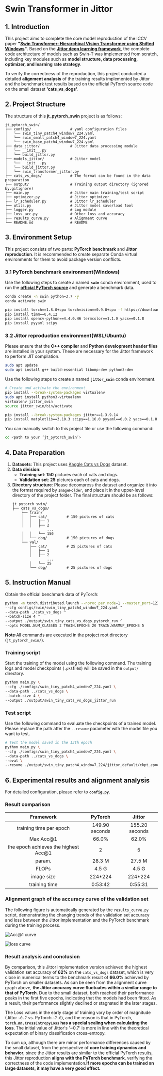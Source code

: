 # Swin Transformer in Jittor

## 1. Introduction
This project aims to complete the core model reproduction of the ICCV paper **"[Swin Transformer: Hierarchical Vision Transformer using Shifted Windows](https://arxiv.org/abs/2103.14030)"**. Based on the **[Jittor deep learning framework](https://github.com/Jittor/jittor)**, the complete code architecture of models such as Swin-T was implemented from scratch, including key modules such as **model structure, data processing, optimizer, and learning rate strategy**.

To verify the correctness of the reproduction, this project conducted a detailed **alignment analysis** of the training results implemented by Jittor and the benchmark test results based on the official PyTorch source code on the small dataset **'cats_vs_dogs'**.

## 2. Project Structure
The structure of this **jt_pytorch_swin** project is as follows:
```
jt_pytorch_swin/
├── configs/                  # yaml configuration files
│   └── swin_tiny_patch4_window7_224.yaml
│   └── swin_small_patch4_window7_224.yaml
│   └── swin_base_patch4_window7_224.yaml
├── data_jittor/              # Jittor data processing module
│   └── __init__.py
│   └── build_jittor.py
├── models_jittor/            # Jittor model
│   └── __init__.py
│   └── build_jittor.py
│   └── swin_transformer_jittor.py
├── cats_vs_dogs/             # The format can be found in the data preparation
├── output/                   # Training output directory (ignored by.gitignore)
├── main.py                   # Jittor main training/test script
├── optimizer.py              # Jittor optimizer
├── lr_scheduler.py           # Jittor lr_scheduler
├── utils.py                  # Jittor model save/load tool
├── logger.py                 # Log module
├── loss_acc.py               # Other loss and accuracy
├── results_curve.py          # Alignment curve
└── README.md                 # README
```

## 3. Environment Setup

This project consists of two parts: **PyTorch benchmark** and **Jittor reproduction**. It is recommended to create separate Conda virtual environments for them to avoid package version conflicts.

### 3.1 PyTorch benchmark environment(Windows)

Use the following steps to create a named **`swin`** conda environment, used to run the **[official PyTorch source](https://github.com/microsoft/Swin-Transformer)** and generate a benchmark data.

```bash
conda create -n swin python=3.7 -y
conda activate swin

pip install torch==1.8.0+cpu torchvision==0.9.0+cpu -f https://download.pytorch.org/whl/torch_stable.html
pip install timm==0.4.12
pip install opencv-python==4.4.0.46 termcolor==1.1.0 yacs==0.1.8
pip install pyyaml scipy
```

### 3.2 Jittor reproduction environment(WSL/Ubuntu)

Please ensure that the **C++ compiler** and **Python development header files** are installed in your system. These are necessary for the Jittor framework to perform JIT compilation.
```bash
sudo apt update
sudo apt install g++ build-essential libomp-dev python3-dev
```
Use the following steps to create a named **`jittor_swin`** conda environment.

```bash
# Create and activate the environment
pip install --break-system-packages virtualenv
sudo apt install python3-virtualenv
virtualenv jittor_swin
source jittor_swin/bin/activate

pip install --break-system-packages jittor==1.3.9.14
pip install matplotlib==3.10.3 scipy==1.16.0 pyyaml==6.0.2 yacs==0.1.8 termcolor==3.1.0
```
You can manually switch to this project file or use the following command:
```bash
cd <path to your ‘jt_pytorch_swin’>
```

## 4. Data Preparation

1. **Datasets**: This project uses [Kaggle Cats vs Dogs](https://www.kaggle.com/c/dogs-vs-cats/data) dataset.
2. **Data division**:
    * **Training set**: **150** pictures each of cats and dogs.
    * **Validation set**: **25** pictures each of cats and dogs.
3. **Directory structure**: Please decompress the dataset and organize it into the format required by `ImageFolder`, and place it in the upper-level directory of the project folder. The final structure should be as follows:
    ```
    jt_pytorch_swin/
    ├── cats_vs_dogs/
        ├── train/
        │   ├── cat/         # 150 pictures of cats
        │   │   ├── 1
        │   │   ├── 2
			        ...
        │   │   └── 150
        │   └── dog/         # 150 pictures of dogs
        └── val/
            ├── cat/         # 25 pictures of cats
	        │   ├── 1
	        │   ├── 2
			        ...
	        │   └── 25
            └── dog/         # 25 pictures of dogs
    ```

## 5. Instruction Manual

Obtain the official benchmark data of PyTorch:
```bash
python -m torch.distributed.launch --nproc_per_node=1 --master_port=12345 main.py ^
--cfg configs/swin/swin_tiny_patch4_window7_224.yaml ^
--data-path ./cats_vs_dogs ^
--batch-size 4 ^
--output ./output/swin_tiny_cats_vs_dogs_pytorch_run ^
--opts MODEL.NUM_CLASSES 2 TRAIN.EPOCHS 20 TRAIN.WARMUP_EPOCHS 5
```

**Note**:All commands are executed in the project root directory (`jt_pytorch_swin/`).

### Training script

Start the training of the model using the following command. The training logs and model checkpoints (`.pkl`files) will be saved in the `output/` directory.

```bash
python main.py \
--cfg ./configs/swin_tiny_patch4_window7_224.yaml \
--data-path ../cats_vs_dogs \
--batch-size 4 \
--output ./output/swin_tiny_cats_vs_dogs_jittor_run
```

### Test script

Use the following command to evaluate the checkpoints of a trained model. Please replace the path after the `--resume` parameter with the model file you want to test.
```bash
# Test the model saved in the 13th epoch
python main.py \
--cfg ./configs/swin_tiny_patch4_window7_224.yaml \
--data-path ../cats_vs_dogs \
--eval \
--resume ./output/swin_tiny_patch4_window7_224/jittor_default/ckpt_epoch_13.pkl
```

## 6. Experimental results and alignment analysis

For detailed configuration, please refer to **`config.py`**.

### Result comparison

| Framework | PyTorch | Jittor |
|:--:|:--:|:--:|
| training time per epoch | 149.90 seconds | 155.20 seconds |
| Max Acc@1 | 66.0% | 62.0% |
| the epoch achieves the highest Acc@1 | 2 | 5 |
| param.| 28.3 M | 27.5 M |
| FLOPs | 4.5 G | 4.5 G |
| image size| 224*224 | 224*224 |
| training time| 0:53:42 | 0:55:31 |

### Alignment graph of the accuracy curve of the validation set

The following figure is automatically generated by the `results_curve.py` script, demonstrating the changing trends of the validation set accuracy and loss between the Jittor implementation and the PyTorch benchmark during the training process.

![Acc@1 curve](https://github.com/user-attachments/assets/30161a1b-24bf-4cd5-bbb4-cc9125c3e868)

![loss curve](https://github.com/user-attachments/assets/04ecf2c4-e9c3-4e4a-a57d-608bfed00458)

### Result analysis and conclusion

By comparison, this Jittor implementation version achieved the highest validation set accuracy of **62%** on the `cats_vs_dogs` dataset, which is very close in numerical terms to the benchmark result of **66.0%** achieved by PyTorch on smaller datasets.
As can be seen from the alignment curve graph above, **the Jittor accuracy curve fluctuates within a similar range to that of PyTorch**. Due to the small dataset, both reached their performance peaks in the first five epochs, indicating that the models had been fitted. As a result, their performance slightly declined or stagnated in the later stages.

The Loss values in the early stage of training vary by order of magnitude (Jittor `~0.7` vs. PyTorch `~7.0`), and the reason is that in PyTorch, **`torch.nn.CrossEntropyLoss` has a special scaling when calculating the loss**. The initial value of Jittor's '~0.7' is more in line with the theoretical expectation of binary classification cross-entropy.

To sum up, although there are minor performance differences caused by the small dataset, from the perspective of **core training dynamics and behavior**, since the Jittor results are similar to the official PyTorch results, this Jittor reproduction **aligns with the PyTorch benchmark**, verifying the correctness of the code implementation.**If more epochs can be trained on large datasets, it may have a very good effect.**